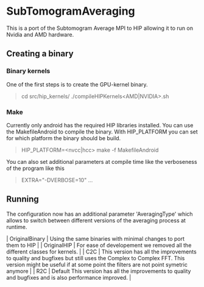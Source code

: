 # SubTomogramAveraging

This is a port of the Subtomogram Average MPI to HIP allowing it to run on Nvidia and AMD hardware. 

## Creating a binary

### Binary kernels
One of the first steps is to create the GPU-kernel binary.

> cd src/hip_kernels/
> ./compileHIPKernels<AMD|NVIDIA>.sh

### Make
Currently only android has the required HIP libraries installed. You can use the MakefileAndroid to compile the binary. With HIP_PLATFORM you can set for which platform the binary should be build.

> HIP_PLATFORM=<nvcc|hcc> make -f MakefileAndroid

You can also set additional parameters at compile time like the verboseness of the program like this

> EXTRA="-DVERBOSE=10" ...

## Running

The configuration now has an additional parameter 'AveragingType' which allows to switch between different versions of the averaging process at runtime.

| OriginalBinary | Using the same binaries with minimal changes to port them to HIP |
| OriginalHIP | For ease of developement we removed all the different classes for kernels. |
| C2C | This version has all the improvements to quality and bugfixes but still uses the Complex to Complex FFT. This version might be useful if at some point the filters are not point symetric anymore |
| R2C | Default This version has all the improvements to quality and bugfixes and is also performance improved. |


